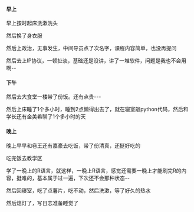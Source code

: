 #### 早上

早上按时起床洗漱洗头

然后换了身衣服

然后上政治，无事发生，中间导员点了次名字，课程内容简单，也没再提问

然后去上IP协议，一顿扯淡，基础还是没讲，讲了一堆软件，问题是我也不会用啊--

#### 下午

然后去大食堂一楼带了份饭。还有点贵---

然后上床睡了1个多小时，睡到2点懒得出去了，就在寝室敲python代码，然后和学长还有金美希聊了1个多小时的天

#### 晚上

晚上早早和卷王还有嘉豪去吃饭，带了份清真，还挺好吃的

吃完饭去教学区

学了一晚上的R语言，就这样，一晚上R语言，感觉还需要一晚上才能刷完R的内容，挺难的，基本属于过一遍，下次还不会那种状态--

然后回寝室，吃了点薯片，吃不动，然后洗漱，等了好久的热水

然后熄灯了，写日志准备睡觉了